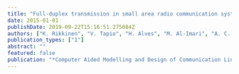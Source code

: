 ```yaml
---
title: "Full-duplex transmission in small area radio communication systems"
date: 2015-01-01
publishDate: 2019-09-22T15:16:51.275084Z
authors: ["K. Rikkinen", "V. Tapio", "H. Alves", "M. Al-Imari", "A. C. Cirik", "J. Seddar", "<b>A.</b> <b>Sethi</b>", "B. Debaillie", "C. Lavin"]
publication_types: ["1"]
abstract: ""
featured: false
publication: "*Computer Aided Modelling and Design of Communication Links and Networks (CAMAD), 2015 IEEE 20th International Workshop on*"
---
```


